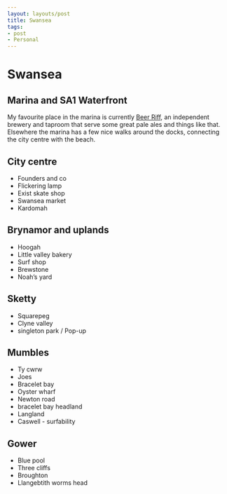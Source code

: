 ```yaml
---
layout: layouts/post
title: Swansea
tags:
- post
- Personal
---
```


# Swansea

## Marina and SA1 Waterfront

My favourite place in the marina is currently [Beer Riff](https://beerriffbrewing.com/pages/taproom-1), an independent brewery and taproom that serve some great pale ales and things like that. Elsewhere the marina has a few nice walks around the docks, connecting the city centre with the beach.

## City centre
- Founders and co
- Flickering lamp
- Exist skate shop
- Swansea market
- Kardomah

## Brynamor and uplands
- Hoogah
- Little valley bakery
- Surf shop
- Brewstone
- Noah’s yard

## Sketty
- Squarepeg
- Clyne valley
- singleton park / Pop-up

## Mumbles
- Ty cwrw
- Joes
- Bracelet bay
- Oyster wharf
- Newton road
- bracelet bay headland
- Langland
- Caswell - surfability 

## Gower
- Blue pool
- Three cliffs
- Broughton
- Llangebtith worms head
